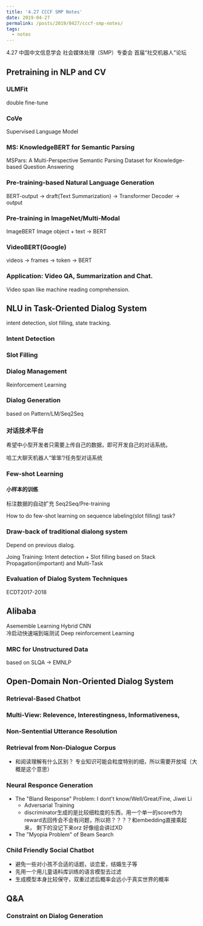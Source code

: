 ```yaml
---
title: '4.27 CCCF SMP Notes'
date: 2019-04-27
permalink: /posts/2019/0427/cccf-smp-notes/
tags:
  - notes
---
```


4.27 中国中文信息学会 社会媒体处理（SMP）专委会 首届“社交机器人”论坛

## Pretraining in NLP and CV

### ULMFit
double fine-tune

### CoVe
Supervised Language Model

### MS: KnowledgeBERT for Semantic Parsing
MSPars: A Multi-Perspective Semantic Parsing Dataset for Knowledge-based Question Answering

### Pre-training-based Natural Language Generation
BERT-output -> draft(Text Summarization) -> Transformer Decoder -> output

### Pre-training in ImageNet/Multi-Modal
ImageBERT
Image object + text -> BERT

### VideoBERT(Google)
videos -> frames -> token -> BERT

### Application: Video QA, Summarization and Chat.
Video span like machine reading comprehension.

## NLU in Task-Oriented Dialog System
intent detection, slot filling, state tracking.

### Intent Detection
### Slot Filling
### Dialog Management
Reinforcement Learning

### Dialog Generation
based on Pattern/LM/Seq2Seq

### 对话技术平台
希望中小型开发者只需要上传自己的数据，即可开发自己的对话系统。

哈工大聊天机器人“笨笨”/任务型对话系统

### Few-shot Learning
#### 小样本的训练
标注数据的自动扩充 Seq2Seq/Pre-training

How to do few-shot learning on sequence labeling(slot filling) task?

### Draw-back of traditional dialong system
Depend on previous dialog.

Joing Training: Intent detection + Slot filling based on Stack Propagation(important) and Multi-Task

### Evaluation of Dialog System Techniques
ECDT2017-2018

## Alibaba

Asememble Learning
Hybrid CNN   
冷启动快速端到端测试 Deep reinforcement Learning


### MRC for Unstructured Data
based on SLQA -> EMNLP

## Open-Domain Non-Oriented Dialog System

### Retrieval-Based Chatbot

### Multi-View: Relevence, Interestingness, Informativeness,

### Non-Sentential Utterance Resolution

### Retrieval from Non-Dialogue Corpus
- 和阅读理解有什么区别？ 专业知识可能会粒度特别的细，所以需要开放域（大概是这个意思）

### Neural Responce Generation
- The "Bland Response" Problem: I dont't know/Well/Great/Fine, Jiwei Li
  - Adversarial Training
  - discriminator生成的是比较细粒度的东西，用一个单一的score作为reward去回传会不会有问题，所以把？？？？和embedding直接乘起来， 剩下的没记下来orz 好像组会讲过XD
- The "Myopia Problem" of Beam Search

### Child Friendly Social Chatbot
- 避免一些对小孩不合适的话题，谈恋爱，结婚生子等
- 先用一个用儿童语料库训练的语言模型去过滤
- 生成模型本身比较保守，双重过滤后概率会远小于真实世界的概率

## Q&A

### Constraint on Dialog Generation
